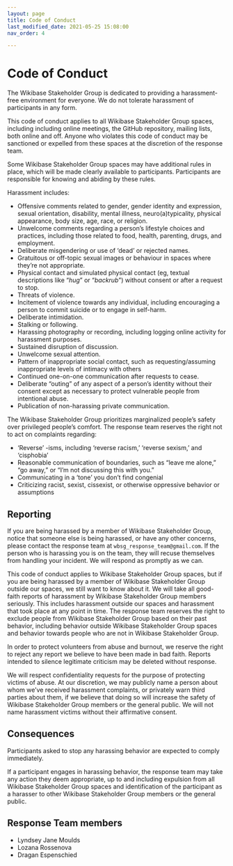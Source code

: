 ```yaml
---
layout: page
title: Code of Conduct
last_modified_date: 2021-05-25 15:08:00
nav_order: 4

---
```


# Code of Conduct

The Wikibase Stakeholder Group is dedicated to providing a harassment-free environment for everyone. We do not tolerate harassment of participants in any form.

This code of conduct applies to all Wikibase Stakeholder Group spaces, including including online meetings, the GitHub repository, mailing lists, both online and off. Anyone who violates this code of conduct may be sanctioned or expelled from these spaces at the discretion of the response team.

Some Wikibase Stakeholder Group spaces may have additional rules in place, which will be made clearly available to participants. Participants are responsible for knowing and abiding by these rules.

Harassment includes:

* Offensive comments related to gender, gender identity and expression, sexual orientation, disability, mental illness, neuro(a)typicality, physical appearance, body size, age, race, or religion.
* Unwelcome comments regarding a person’s lifestyle choices and practices, including those related to food, health, parenting, drugs, and employment.
* Deliberate misgendering or use of ‘dead’ or rejected names.
* Gratuitous or off-topic sexual images or behaviour  in spaces where they’re not appropriate.
* Physical contact and simulated physical contact (eg, textual descriptions like “*hug*” or “*backrub*”) without consent or after a request to stop.
* Threats of violence.
* Incitement of violence towards any individual, including encouraging a person to commit suicide or to engage in self-harm.
* Deliberate intimidation.
* Stalking or following.
* Harassing photography or recording, including logging online activity for harassment purposes.
* Sustained disruption of discussion.
* Unwelcome sexual attention.
* Pattern of inappropriate social contact, such as requesting/assuming inappropriate levels of intimacy with others
* Continued one-on-one communication after requests to cease.
* Deliberate “outing” of any aspect of a person’s identity without their consent except as necessary to protect vulnerable people from intentional abuse.
* Publication of non-harassing private communication.

The Wikibase Stakeholder Group prioritizes marginalized people’s safety over privileged people’s comfort. The response team reserves the right not to act on complaints regarding:

* ‘Reverse’ -isms, including ‘reverse racism,’ ‘reverse sexism,’ and ‘cisphobia’
* Reasonable communication of boundaries, such as “leave me alone,” “go away,” or “I’m not discussing this with you.”
* Communicating in a ‘tone’ you don’t find congenial
* Criticizing racist, sexist, cissexist, or otherwise oppressive behavior or assumptions

## Reporting

If you are being harassed by a member of Wikibase Stakeholder Group, notice that someone else is being harassed, or have any other concerns, please contact the response team at `wbsg_response_team@gmail.com`. If the person who is harassing you is on the team, they will recuse themselves from handling your incident. We will respond as promptly as we can.

This code of conduct applies to Wikibase Stakeholder Group spaces, but if you are being harassed by a member of Wikibase Stakeholder Group outside our spaces, we still want to know about it. We will take all good-faith reports of harassment by Wikibase Stakeholder Group members seriously. This includes harassment outside our spaces and harassment that took place at any point in time. The response team reserves the right to exclude people from Wikibase Stakeholder Group based on their past behavior, including behavior outside Wikibase Stakeholder Group spaces and behavior towards people who are not in Wikibase Stakeholder Group.

In order to protect volunteers from abuse and burnout, we reserve the right to reject any report we believe to have been made in bad faith. Reports intended to silence legitimate criticism may be deleted without response.

We will respect confidentiality requests for the purpose of protecting victims of abuse. At our discretion, we may publicly name a person about whom we’ve received harassment complaints, or privately warn third parties about them, if we believe that doing so will increase the safety of Wikibase Stakeholder Group members or the general public. We will not name harassment victims without their affirmative consent.

## Consequences

Participants asked to stop any harassing behavior are expected to comply immediately.

If a participant engages in harassing behavior, the response team may take any action they deem appropriate, up to and including expulsion from all Wikibase Stakeholder Group spaces and identification of the participant as a harasser to other Wikibase Stakeholder Group members or the general public.

## Response Team members

* Lyndsey Jane Moulds
* Lozana Rossenova
* Dragan Espenschied

